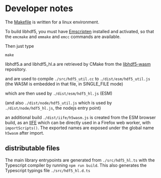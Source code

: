 # Developer notes

The [Makefile](./Makefile) is written for a linux environment.

To build libhdf5, you must have [Emscripten](https://emscripten.org/docs/getting_started/downloads.html) installed and activated, so that the ```emcmake``` and ```emmake``` and ```emcc``` commands are available.

Then just type 
```
make
```

libhdf5.a and libhdf5_hl.a are retrieved by CMake from the [libhdf5-wasm](https://github.com/usnistgov/libhdf5-wasm) repository.

and are used to compile ```./src/hdf5_util.cc``` to ```./dist/esm/hdf5_util.js``` (the WASM is embedded in that file, in SINGLE_FILE mode)

which are then used by ```./dist/esm/hdf5_hl.js``` (ESM)

(and also ```./dist/node/hdf5_util.js``` which is used by ```./dist/node/hdf5_hl.js```, the nodejs entry point)

an additional build ```./dist/iife/h5wasm.js``` is created from the ESM browser build, as an [IIFE](https://developer.mozilla.org/en-US/docs/Glossary/IIFE) which can be directly used in a Firefox web worker, with `importScripts()`.  The exported names are exposed under the global name `h5wasm` after import.

## distributable files
The main library entrypoints are generated from ```./src/hdf5_hl.ts``` with the Typescript compiler by running ```npm run build```.  This also generates the Typescript typings file ```./src/hdf5_hl.d.ts```

